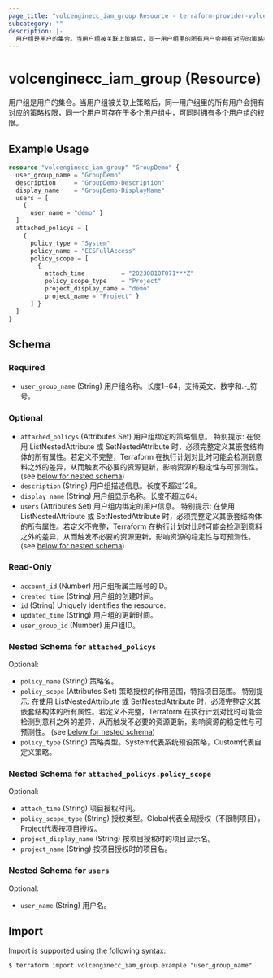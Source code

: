 ```yaml
---
page_title: "volcenginecc_iam_group Resource - terraform-provider-volcenginecc"
subcategory: ""
description: |-
  用户组是用户的集合。当用户组被关联上策略后，同一用户组里的所有用户会拥有对应的策略权限，同一个用户可存在于多个用户组中，可同时拥有多个用户组的权限。
---
```


# volcenginecc_iam_group (Resource)

用户组是用户的集合。当用户组被关联上策略后，同一用户组里的所有用户会拥有对应的策略权限，同一个用户可存在于多个用户组中，可同时拥有多个用户组的权限。

## Example Usage

```terraform
resource "volcenginecc_iam_group" "GroupDemo" {
  user_group_name = "GroupDemo"
  description     = "GroupDemo-Description"
  display_name    = "GroupDemo-DisplayName"
  users = [
    {
      user_name = "demo" }
  ]
  attached_policys = [
    {
      policy_type = "System"
      policy_name = "ECSFullAccess"
      policy_scope = [
        {
          attach_time          = "20230810T071***Z"
          policy_scope_type    = "Project"
          project_display_name = "demo"
          project_name = "Project" }
      ] }
  ]
}
```

<!-- schema generated by tfplugindocs -->
## Schema

### Required

- `user_group_name` (String) 用户组名称。长度1~64，支持英文、数字和.-_符号。

### Optional

- `attached_policys` (Attributes Set) 用户组绑定的策略信息。
 特别提示: 在使用 ListNestedAttribute 或 SetNestedAttribute 时，必须完整定义其嵌套结构体的所有属性。若定义不完整，Terraform 在执行计划对比时可能会检测到意料之外的差异，从而触发不必要的资源更新，影响资源的稳定性与可预测性。 (see [below for nested schema](#nestedatt--attached_policys))
- `description` (String) 用户组描述信息。长度不超过128。
- `display_name` (String) 用户组显示名称。长度不超过64。
- `users` (Attributes Set) 用户组内绑定的用户信息。
 特别提示: 在使用 ListNestedAttribute 或 SetNestedAttribute 时，必须完整定义其嵌套结构体的所有属性。若定义不完整，Terraform 在执行计划对比时可能会检测到意料之外的差异，从而触发不必要的资源更新，影响资源的稳定性与可预测性。 (see [below for nested schema](#nestedatt--users))

### Read-Only

- `account_id` (Number) 用户组所属主账号的ID。
- `created_time` (String) 用户组的创建时间。
- `id` (String) Uniquely identifies the resource.
- `updated_time` (String) 用户组的更新时间。
- `user_group_id` (Number) 用户组ID。

<a id="nestedatt--attached_policys"></a>
### Nested Schema for `attached_policys`

Optional:

- `policy_name` (String) 策略名。
- `policy_scope` (Attributes Set) 策略授权的作用范围，特指项目范围。
 特别提示: 在使用 ListNestedAttribute 或 SetNestedAttribute 时，必须完整定义其嵌套结构体的所有属性。若定义不完整，Terraform 在执行计划对比时可能会检测到意料之外的差异，从而触发不必要的资源更新，影响资源的稳定性与可预测性。 (see [below for nested schema](#nestedatt--attached_policys--policy_scope))
- `policy_type` (String) 策略类型。System代表系统预设策略，Custom代表自定义策略。

<a id="nestedatt--attached_policys--policy_scope"></a>
### Nested Schema for `attached_policys.policy_scope`

Optional:

- `attach_time` (String) 项目授权时间。
- `policy_scope_type` (String) 授权类型。Global代表全局授权（不限制项目），Project代表按项目授权。
- `project_display_name` (String) 按项目授权时的项目显示名。
- `project_name` (String) 按项目授权时的项目名。



<a id="nestedatt--users"></a>
### Nested Schema for `users`

Optional:

- `user_name` (String) 用户名。

## Import

Import is supported using the following syntax:

```shell
$ terraform import volcenginecc_iam_group.example "user_group_name"
```